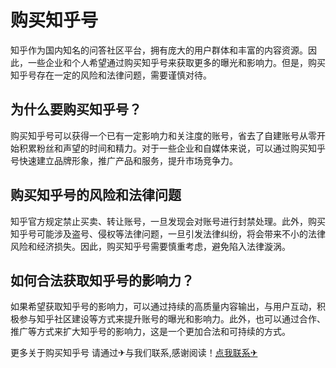 # 购买知乎号

知乎作为国内知名的问答社区平台，拥有庞大的用户群体和丰富的内容资源。因此，一些企业和个人希望通过购买知乎号来获取更多的曝光和影响力。但是，购买知乎号存在一定的风险和法律问题，需要谨慎对待。

## 为什么要购买知乎号？

购买知乎号可以获得一个已有一定影响力和关注度的账号，省去了自建账号从零开始积累粉丝和声望的时间和精力。对于一些企业和自媒体来说，可以通过购买知乎号快速建立品牌形象，推广产品和服务，提升市场竞争力。

## 购买知乎号的风险和法律问题

知乎官方规定禁止买卖、转让账号，一旦发现会对账号进行封禁处理。此外，购买知乎号可能涉及盗号、侵权等法律问题，一旦引发法律纠纷，将会带来不小的法律风险和经济损失。因此，购买知乎号需要慎重考虑，避免陷入法律漩涡。

## 如何合法获取知乎号的影响力？

如果希望获取知乎号的影响力，可以通过持续的高质量内容输出，与用户互动，积极参与知乎社区建设等方式来提升账号的曝光和影响力。此外，也可以通过合作、推广等方式来扩大知乎号的影响力，这是一个更加合法和可持续的方式。

更多关于购买知乎号 请通过✈与我们联系,感谢阅读！[点我联系✈](https://mail.k02.cc)